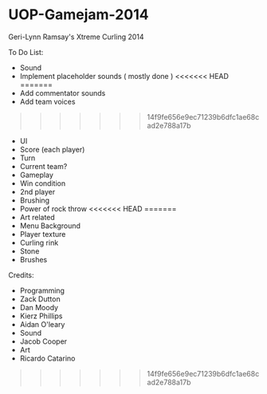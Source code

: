 UOP-Gamejam-2014
================

Geri-Lynn Ramsay's Xtreme Curling 2014

To Do List:

* Sound
 * Implement placeholder sounds ( mostly done )
<<<<<<< HEAD
=======
 * Add commentator sounds
 * Add team voices
>>>>>>> 14f9fe656e9ec71239b6dfc1ae68cad2e788a17b
* UI
 * Score (each player)
 * Turn
 * Current team?
* Gameplay
 * Win condition
 * 2nd player
 * Brushing
 * Power of rock throw
<<<<<<< HEAD
=======
* Art related
 * Menu Background
 * Player texture
 * Curling rink
 * Stone
 * Brushes

Credits:
* Programming
 * Zack Dutton
 * Dan Moody
 * Kierz Phillips
 * Aidan O'leary
* Sound
 * Jacob Cooper
* Art
 * Ricardo Catarino
>>>>>>> 14f9fe656e9ec71239b6dfc1ae68cad2e788a17b
